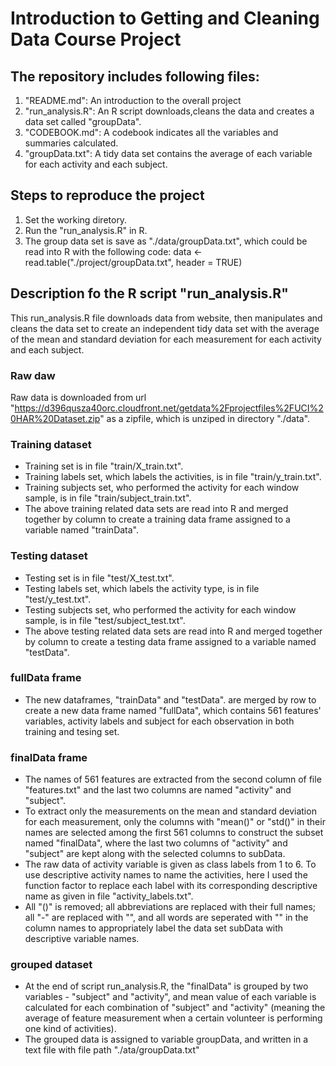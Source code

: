 # Introduction to Getting and Cleaning Data Course Project
## The repository includes following files:
1. "README.md": An introduction to the overall project
2. "run_analysis.R": An R script downloads,cleans the data and creates a data set called "groupData".
3. "CODEBOOK.md": A codebook indicates all the variables and summaries calculated.
4. "groupData.txt":  A tidy data set contains the average of each variable for each activity and each subject.

## Steps to reproduce the project
1. Set the working diretory.
2. Run the "run_analysis.R" in R.
3. The group data set is save as "./data/groupData.txt", which could be read into R with the following code: 
   data <- read.table("./project/groupData.txt", header = TRUE)

## Description fo the R script "run_analysis.R"
This run_analysis.R file downloads data from website, then manipulates and cleans the data set to create an independent tidy data set with the average of the mean and standard deviation for each measurement for each activity and each subject.

### Raw daw 
Raw data is downloaded from url "https://d396qusza40orc.cloudfront.net/getdata%2Fprojectfiles%2FUCI%20HAR%20Dataset.zip" as a zipfile, which is unziped in directory "./data".

### Training dataset
* Training set is in file "train/X_train.txt".
* Training labels set, which labels the activities, is in file "train/y_train.txt".
* Training subjects set, who performed the activity for each window sample, is in file "train/subject_train.txt".
* The above training related data sets are read into R and merged together by column to create a training data frame assigned to a variable named "trainData".

### Testing dataset
* Testing set is in file "test/X_test.txt".
* Testing labels set, which labels the activity type, is in file "test/y_test.txt".
* Testing subjects set, who performed the activity for each window sample, is in file "test/subject_test.txt".
* The above testing related data sets are read into R and merged together by column to create a testing data frame assigned to a variable named "testData".

### fullData frame
* The new dataframes, "trainData" and "testData". are merged by row to create a new data frame named "fullData", which contains 561 features' variables, activity labels and subject for each observation in both training and tesing set.

### finalData frame
* The names of 561 features are extracted from the second column of file "features.txt" and the last two columns are named "activity" and "subject".
* To extract only the measurements on the mean and standard deviation for each measurement, only the columns with "mean()" or "std()" in their names are selected among the first 561 columns to construct the subset named "finalData", where the last two columns of "activity" and "subject" are kept along with the selected columns to subData.
* The raw data of activity variable is given as class labels from 1 to 6. To use descriptive activity names to name the activities, here I used the function factor to replace each label with its corresponding descriptive name as given in file "activity_labels.txt".
* All "()" is removed; all abbreviations are replaced with their full names; all "-" are replaced with "", and all words are seperated with "" in the column names to appropriately label the data set subData with descriptive variable names.

### grouped dataset
* At the end of script run_analysis.R, the "finalData" is grouped by two variables - "subject" and "activity", and mean value of each variable is calculated for each combination of "subject" and "activity" (meaning the average of feature measurement when a certain volunteer is performing one kind of activities). 
* The grouped data is assigned to variable groupData, and written in a text file with file path "./ata/groupData.txt"
